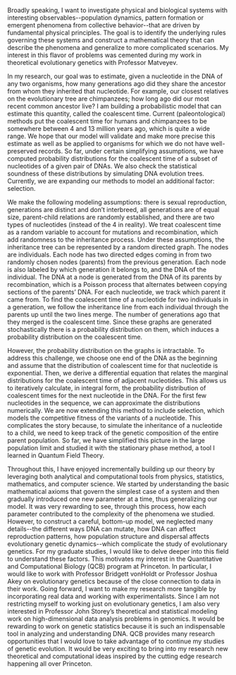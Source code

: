 Broadly speaking, I want to investigate physical and biological systems with interesting observables--population dynamics, pattern formation or emergent phenomena from collective behavior--that are driven by fundamental physical principles. The goal is to identify the underlying rules governing these systems and construct a mathematical theory that can describe the phenomena and generalize to more complicated scenarios. My interest in this flavor of problems was cemented during my work in theoretical evolutionary genetics with Professor Matveyev.

  In my research, our goal was to estimate, given a nucleotide in the DNA of any two organisms, how many generations ago did they share the ancestor from whom they inherited that nucleotide. For example, our closest relatives on the evolutionary tree are chimpanzees; how long ago did our most recent common ancestor live? I am building a probabilistic model that can estimate this quantity, called the coalescent time. Current (paleontological) methods put the coalescent time for humans and chimpanzees to be somewhere between 4 and 13 million years ago, which is quite a wide range. We hope that our model will validate and make more precise this estimate as well as be applied to organisms for which we do not have well-preserved records. So far, under certain simplifying assumptions, we have computed probability distributions for the coalescent time of a subset of nucleotides of a given pair of DNAs. We also check the statistical soundness of these distributions by simulating DNA evolution trees. Currently, we are expanding our methods to model an additional factor: selection.

We make the following modeling assumptions: there is sexual reproduction, generations are distinct and don’t interbreed, all generations are of equal size, parent-child relations are randomly established, and there are two types of nucleotides (instead of the 4 in reality). We treat coalescent time as a random variable to account for mutations and recombination, which add randomness to the inheritance process. Under these assumptions, the inheritance tree can be represented by a random directed graph. The nodes are individuals. Each node has two directed edges coming in from two randomly chosen nodes (parents) from the previous generation. Each node is also labeled by which generation it belongs to, and the DNA of the individual. The DNA at a node is generated from the DNA of its parents by recombination, which is a Poisson process that alternates between copying sections of the parents’ DNA. For each nucleotide, we track which parent it came from. To find the coalescent time of a nucleotide for two individuals in a generation, we follow the inheritance line from each individual through the parents up until the two lines merge. The number of generations ago that they merged is the coalescent time. Since these graphs are generated stochastically there is a probability distribution on them, which induces a probability distribution on the coalescent time.

However, the probability distribution on the graphs is intractable. To address this challenge, we choose one end of the DNA as the beginning and assume that the distribution of coalescent time for that nucleotide is exponential. Then, we derive a differential equation that relates the marginal distributions for the coalescent time of adjacent nucleotides. This allows us to iteratively calculate, in integral form, the probability distribution of coalescent times for the next nucleotide in the DNA. For the first few nucleotides in the sequence, we can approximate the distributions numerically. We are now extending this method to include selection, which models the competitive fitness of the variants of a nucleotide. This complicates the story because, to simulate the inheritance of a nucleotide to a child, we need to keep track of the genetic composition of the entire parent population. So far, we have simplified this picture in the large population limit and studied it with the stationary phase method, a tool I learned in Quantum Field Theory.

Throughout this, I have enjoyed incrementally building up our theory by leveraging both analytical and computational tools from physics, statistics, mathematics, and computer science. We started by understanding the basic mathematical axioms that govern the simplest case of a system and then gradually introduced one new parameter at a time, thus generalizing our model. It was very rewarding to see, through this process, how each parameter contributed to the complexity of the phenomena we studied. However, to construct a careful, bottom-up model, we neglected many details--the different ways DNA can mutate, how DNA can affect reproduction patterns, how population structure and dispersal affects evolutionary genetic dynamics--which complicate the study of evolutionary genetics. For my graduate studies, I would like to delve deeper into this field to understand these factors. This motivates my interest in the Quantitative and Computational Biology (QCB) program at Princeton. In particular, I would like to work with Professor Bridgett vonHoldt or Professor Joshua Akey on evolutionary genetics because of the close connection to data in their work. Going forward, I want to make my research more tangible by incorporating real data and working with experimentalists. Since I am not restricting myself to working just on evolutionary genetics, I am also very interested in Professor John Storey’s theoretical and statistical modeling work on high-dimensional data analysis problems in genomics. It would be rewarding to work on genetic statistics because it is such an indispensable tool in analyzing and understanding DNA. QCB provides many research opportunities that I would love to take advantage of to continue my studies of genetic evolution. It would be very exciting to bring into my research new theoretical and computational ideas inspired by the cutting edge research happening all over Princeton. 
